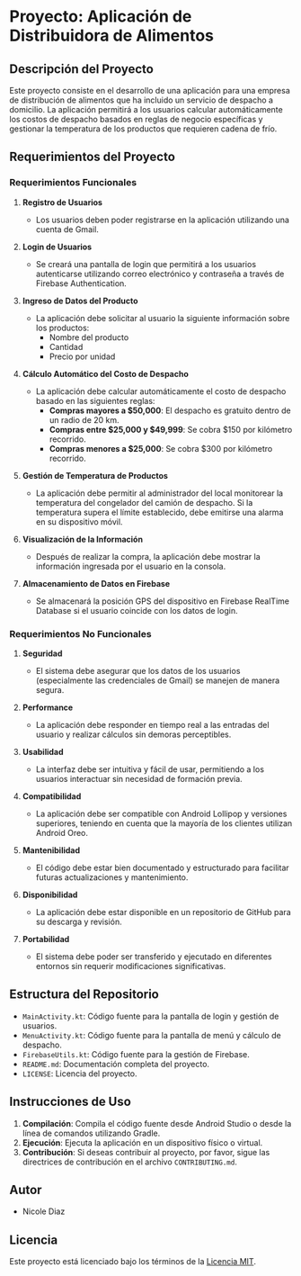 # Proyecto: Aplicación de Distribuidora de Alimentos

## Descripción del Proyecto
Este proyecto consiste en el desarrollo de una aplicación para una empresa de distribución de alimentos que ha incluido un servicio de despacho a domicilio. La aplicación permitirá a los usuarios calcular automáticamente los costos de despacho basados en reglas de negocio específicas y gestionar la temperatura de los productos que requieren cadena de frío.

## Requerimientos del Proyecto

### Requerimientos Funcionales
1. **Registro de Usuarios**
   - Los usuarios deben poder registrarse en la aplicación utilizando una cuenta de Gmail.

2. **Login de Usuarios**
   - Se creará una pantalla de login que permitirá a los usuarios autenticarse utilizando correo electrónico y contraseña a través de Firebase Authentication.

3. **Ingreso de Datos del Producto**
   - La aplicación debe solicitar al usuario la siguiente información sobre los productos:
     - Nombre del producto
     - Cantidad
     - Precio por unidad

4. **Cálculo Automático del Costo de Despacho**
   - La aplicación debe calcular automáticamente el costo de despacho basado en las siguientes reglas:
     - **Compras mayores a $50,000**: El despacho es gratuito dentro de un radio de 20 km.
     - **Compras entre $25,000 y $49,999**: Se cobra $150 por kilómetro recorrido.
     - **Compras menores a $25,000**: Se cobra $300 por kilómetro recorrido.

5. **Gestión de Temperatura de Productos**
   - La aplicación debe permitir al administrador del local monitorear la temperatura del congelador del camión de despacho. Si la temperatura supera el límite establecido, debe emitirse una alarma en su dispositivo móvil.

6. **Visualización de la Información**
   - Después de realizar la compra, la aplicación debe mostrar la información ingresada por el usuario en la consola.

7. **Almacenamiento de Datos en Firebase**
   - Se almacenará la posición GPS del dispositivo en Firebase RealTime Database si el usuario coincide con los datos de login.

### Requerimientos No Funcionales
1. **Seguridad**
   - El sistema debe asegurar que los datos de los usuarios (especialmente las credenciales de Gmail) se manejen de manera segura.

2. **Performance**
   - La aplicación debe responder en tiempo real a las entradas del usuario y realizar cálculos sin demoras perceptibles.

3. **Usabilidad**
   - La interfaz debe ser intuitiva y fácil de usar, permitiendo a los usuarios interactuar sin necesidad de formación previa.

4. **Compatibilidad**
   - La aplicación debe ser compatible con Android Lollipop y versiones superiores, teniendo en cuenta que la mayoría de los clientes utilizan Android Oreo.

5. **Mantenibilidad**
   - El código debe estar bien documentado y estructurado para facilitar futuras actualizaciones y mantenimiento.

6. **Disponibilidad**
   - La aplicación debe estar disponible en un repositorio de GitHub para su descarga y revisión.

7. **Portabilidad**
   - El sistema debe poder ser transferido y ejecutado en diferentes entornos sin requerir modificaciones significativas.

## Estructura del Repositorio
- `MainActivity.kt`: Código fuente para la pantalla de login y gestión de usuarios.
- `MenuActivity.kt`: Código fuente para la pantalla de menú y cálculo de despacho.
- `FirebaseUtils.kt`: Código fuente para la gestión de Firebase.
- `README.md`: Documentación completa del proyecto.
- `LICENSE`: Licencia del proyecto.

## Instrucciones de Uso
1. **Compilación**: Compila el código fuente desde Android Studio o desde la línea de comandos utilizando Gradle.
2. **Ejecución**: Ejecuta la aplicación en un dispositivo físico o virtual.
3. **Contribución**: Si deseas contribuir al proyecto, por favor, sigue las directrices de contribución en el archivo `CONTRIBUTING.md`.

## Autor
- Nicole Diaz

## Licencia
Este proyecto está licenciado bajo los términos de la [Licencia MIT](LICENSE).
